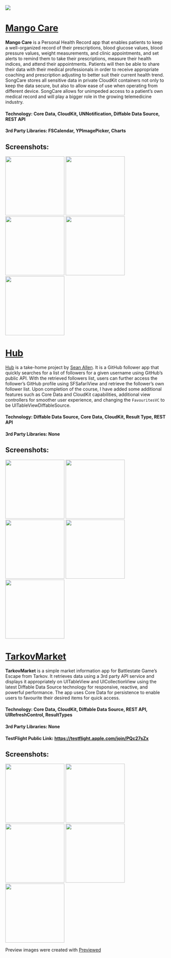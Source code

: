 <a href="https://twitter.com/chriisong" target="_blank"><img src="https://img.shields.io/badge/twitter-@chriisong-blue.svg?style=for-the-badge&logo=twitter&logoColor=white"></a>

# [Mango Care](https://github.com/chriisong/MangoCareDemo)
**Mango Care** is a Personal Health Record app that enables patients to keep a well-organized record of their prescriptions, blood glucose values, blood pressure values, weight measurements, and clinic appointments, and set alerts to remind them to take their prescriptions, measure their health indices, and attend their appointments. Patients will then be able to share their data with their medical professionals in order to receive appropriate coaching and prescription adjusting to better suit their current health trend. SongCare stores all sensitive data in private CloudKit containers not only to keep the data secure, but also to allow ease of use when operating from different device. SongCare allows for unimpeded access to a patient’s own medical record and will play a bigger role in the growing telemedicine industry.

#### Technology: Core Data, CloudKit, UNNotification, Diffable Data Source, REST API
#### 3rd Party Libraries: FSCalendar, YPImagePicker, Charts

## Screenshots:
<p float="left">
    <img src="Screenshots/MangoCare/image1.png" width="185" />
    <img src="Screenshots/MangoCare/image2.png" width="185" />
    <img src="Screenshots/MangoCare/image3.png" width="185" />
    <img src="Screenshots/MangoCare/image4.png" width="185" />
    <img src="Screenshots/MangoCare/image5.png" width="185" />
</p>


# [Hub](https://github.com/chriisong/GitHubFollowers)

[Hub](https://github.com/chriisong/GitHubFollowers) is a take-home project by [Sean Allen](https://github.com/sallen0400). It is a GitHub follower app that quickly searches for a list of followers for a given username using GitHub’s public API. With the retrieved followers list, users can further access the follower’s GitHub profile using SFSafariView and retrieve the follower’s own follower list. Upon completion of the course, I have added some additional features such as Core Data and CloudKit capabilities, additional view controllers for smoother user experience, and changing the `FavouritesVC` to be UITableViewDiffableSource. 

#### Technology: Diffable Data Source, Core Data, CloudKit, Result Type, REST API
#### 3rd Party Libraries: None

## Screenshots:
<p float="left">
    <img src="Screenshots/Hub/image1.png" width="185" />
    <img src="Screenshots/Hub/image2.png" width="185" />
    <img src="Screenshots/Hub/image3.png" width="185" />
    <img src="Screenshots/Hub/image4.png" width="185" />
    <img src="Screenshots/Hub/image5.png" width="185" />
</p>


# [TarkovMarket](https://github.com/chriisong/TarkovMarketDemo)
**TarkovMarket** is a simple market information app for Battlestate Game’s Escape from Tarkov. It retrieves data using a 3rd party API service and displays it appropriately on UITableView and UICollectionView using the latest Diffable Data Source technology for responsive, reactive, and powerful performance. The app uses Core Data for persistence to enable users to favourite their desired items for quick access.

#### Technology: Core Data, CloudKit, Diffable Data Source, REST API, UIRefreshControl, ResultTypes
#### 3rd Party Libraries: None
#### TestFlight Public Link: https://testflight.apple.com/join/PQc27sZx

## Screenshots:
<p float="left">
    <img src="Screenshots/TarkovMarket/image1.png" width="185" />
    <img src="Screenshots/TarkovMarket/image2.png" width="185" />
    <img src="Screenshots/TarkovMarket/image3.png" width="185" />
    <img src="Screenshots/TarkovMarket/image4.png" width="185" />
    <img src="Screenshots/TarkovMarket/image5.png" width="185" />
</p>



Preview images were created with <a href="https://previewed.app/">Previewed</a>
